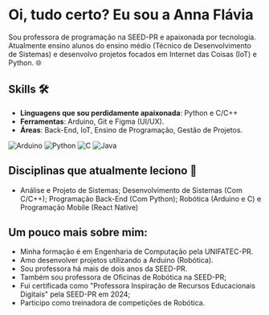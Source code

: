# Oi, tudo certo? Eu sou a Anna Flávia
Sou professora de programação na SEED-PR e apaixonada por tecnologia. Atualmente ensino alunos do ensino médio (Técnico de Desenvolvimento de Sistemas) e desenvolvo projetos focados em Internet das Coisas (IoT) e Python. 🌐

## Skills 🛠️
- **Linguagens que sou perdidamente apaixonada**: Python e C/C++
- **Ferramentas**: Arduino, Git e Figma (UI/UX). 
- **Áreas**: Back-End, IoT, Ensino de Programação, Gestão de Projetos.
  
![Arduino](https://img.shields.io/badge/-Arduino-00979D?style=for-the-badge&logo=Arduino&logoColor=white)
![Python](https://img.shields.io/badge/python-3670A0?style=for-the-badge&logo=python&logoColor=ffdd54)
![C](https://img.shields.io/badge/c-%2300599C.svg?style=for-the-badge&logo=c&logoColor=white)
![Java](https://img.shields.io/badge/java-%23ED8B00.svg?style=for-the-badge&logo=openjdk&logoColor=white)

## Disciplinas que atualmente leciono 🎯
- Análise e Projeto de Sistemas; Desenvolvimento de Sistemas (Com C/C++); Programação Back-End (Com Python); Robótica (Arduino e C) e Programação Mobile (React Native)

## Um pouco mais sobre mim:
- Minha formação é em Engenharia de Computação pela UNIFATEC-PR.
- Amo desenvolver projetos utilizando a Arduino (Robótica).
- Sou professora há mais de dois anos da SEED-PR.
- Também sou professora de Oficinas de Robótica na SEED-PR; 
- Fui certificada como "Professora Inspiração de Recursos Educacionais Digitais" pela SEED-PR em 2024;
- Participo como treinadora de competições de Robótica. 


